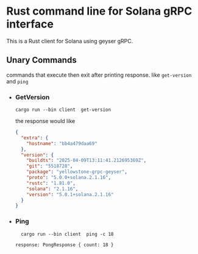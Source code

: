 # Rust command line for Solana gRPC interface

This is a Rust client for Solana using geyser gRPC.

## Unary Commands
   commands that execute then exit after printing response. like `get-version` and `ping`

  - ### GetVersion
    ```shell
    cargo run --bin client  get-version
    ```  
    the response would like
    ```json
    {
      "extra": {
        "hostname": "bb4a479daa69"
      },
      "version": {
        "buildts": "2025-04-09T13:11:41.212695369Z",
        "git": "5518728",
        "package": "yellowstone-grpc-geyser",
        "proto": "5.0.0+solana.2.1.16",
        "rustc": "1.81.0",
        "solana": "2.1.16",
        "version": "5.0.1+solana.2.1.16"
      }
    }
    ```
  - ### Ping
    ```shell
      cargo run --bin client  ping -c 18
    ```
    ```text
    response: PongResponse { count: 18 }
    ```  
